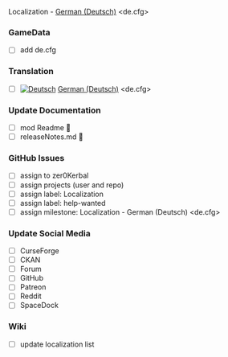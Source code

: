 Localization - [German (Deutsch)][DE]  <de.cfg>

### GameData

- [ ] add de.cfg  

### Translation

- [ ] [![Deutsch][DE]][DE] [German (Deutsch)][DE]  <de.cfg>

[DE]: https://raw.githubusercontent.com/zer0Kerbal/zer0Kerbal/zed'K/Localization/img/German-flag-sm.png "Deutsch"

### Update Documentation

- [ ]  mod Readme 🔢 
- [ ]  releaseNotes.md 🧾 

### GitHub Issues

- [ ] assign to zer0Kerbal
- [ ] assign projects (user and repo)
- [ ] assign label: Localization
- [ ] assign label: help-wanted
- [ ] assign milestone: Localization -  German (Deutsch) <de.cfg>

### Update Social Media

- [ ] CurseForge
- [ ] CKAN
- [ ] Forum
- [ ] GitHub
- [ ] Patreon
- [ ] Reddit
- [ ] SpaceDock

### Wiki

- [ ] update localization list 
  
<!-- Localization -->
[URL:lclztn]: https://github.com/zer0Kerbal/lclztn/blob/master/readme.md "Localization" 
[URL:qs]: https://github.com/zer0Kerbal/lclztn/blob/master/quickstart.md "Quick Start" 